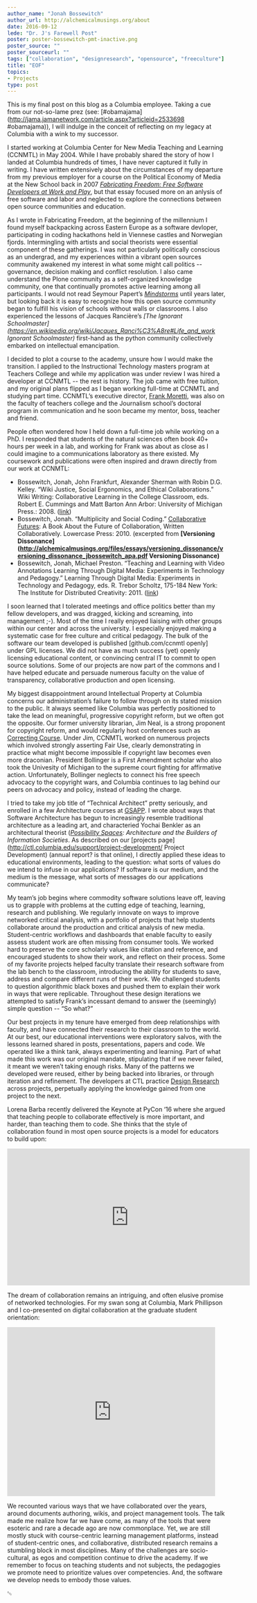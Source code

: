 ```yaml
---
author_name: "Jonah Bossewitch"
author_url: http://alchemicalmusings.org/about
date: 2016-09-12
lede: "Dr. J's Farewell Post"
poster: poster-bossewitch-pmt-inactive.png
poster_source: ""
poster_sourceurl: ""
tags: ["collaboration", "designresearch", "opensource", "freeculture"]
title: "EOF"
topics:
- Projects
type: post
---
```


This is my final post on this blog as a Columbia employee. Taking a cue from our not-so-lame prez (see: [#obamajama](http://jama.jamanetwork.com/article.aspx?articleid=2533698 #obamajama)), I will indulge in the conceit of reflecting on my legacy at Columbia with a wink to my successor.
 
I started working at Columbia Center for New Media Teaching and Learning (CCNMTL) in May 2004. While I have probably shared the story of how I landed at Columbia hundreds of times, I have never captured it fully in writing. I have written extensively about the circumstances of my departure from my previous employer for a course on the Political Economy of Media at the New School back in 2007 _[Fabricating Freedom: Free Software Developers at Work and Play](http://pocketknowledge.tc.columbia.edu/home.php/viewfile/38498)_, but that essay focused more on an anlysis of free software and labor and neglected to explore the connections between open source communities and education.

As I wrote in Fabricating Freedom, at the beginning of the millennium I found myself backpacking across Eastern Europe as a software devloper, participating in coding hackathons held in Viennese castles and Norwegian fjords. Intermingling with artists and social theorists were essential component of these gatherings. I was not particularly politically conscious as an undergrad, and my experiences within a vibrant open sources community awakened my interest in what some might call politics -- governance, decision making and conflict resolution. I also came understand the Plone community as a self-organized knowledge community, one that continually promotes active learning among all participants.  I would not read Seymour Papert’s _[Mindstorms](https://en.wikipedia.org/wiki/Mindstorms_(book))_ until years later, but looking back it is easy to recognize how this open source community began to fulfill his vision of schools without walls or classrooms. I also experienced the lessons of Jacques Rancière’s _[The Ignorant Schoolmaster](https://en.wikipedia.org/wiki/Jacques_Ranci%C3%A8re#Life_and_work Ignorant Schoolmaster)_ first-hand as the python community collectively embarked on intellectual emancipation.

I decided to plot a course to the academy, unsure how I would make the transition. I applied to the Instructional Technology masters program at Teachers College and while my application was under review I was hired a developer at CCNMTL -- the rest is history. The job came with free tuition, and my original plans flipped as I began working full-time at CCNMTL and studying part time. CCNMTL’s executive director, [Frank Moretti](http://alchemicalmusings.org/2013/07/16/dear-frank/), was also on the faculty of teachers college and the Journalism school’s doctoral program in communication and he soon became  my mentor, boss, teacher and friend.  

People often wondered how I held down a full-time job while working on a PhD. I responded that students of the natural sciences often book 40+ hours per week in a lab, and working for Frank was about as close as I could imagine to a communications laboratory as there existed. My coursework and publications were often inspired and drawn directly from our work at CCNMTL:

* Bossewitch, Jonah, John Frankfurt, Alexander Sherman with Robin D.G. Kelley. “Wiki Justice, Social Ergonomics, and Ethical Collaborations.” Wiki Writing: Collaborative Learning in the College Classroom, eds. Robert E. Cummings and Matt Barton Ann Arbor: University of Michigan Press.: 2008. ([link](http://academiccommons.columbia.edu/catalog/ac:129460))
* Bossewitch, Jonah. “Multiplicity and Social Coding.” [Collaborative Futures](http://collaborative-futures.org/): A Book About the Future of Collaboration, Written Collaboratively. Lowercase Press: 2010. (excerpted from __[Versioning Dissonance](http://alchemicalmusings.org/files/essays/versioning_dissonance/versioning_dissonance_jbossewitch_apa.pdf Versioning Dissonance)__
* Bossewitch, Jonah, Michael Preston. “Teaching and Learning with Video Annotations Learning Through Digital Media: Experiments in Technology and Pedagogy.” Learning Through Digital Media: Experiments in Technology and Pedagogy, eds. R. Trebor Scholtz, 175-184 New York: The Institute for Distributed Creativity: 2011. ([link](http://academiccommons.columbia.edu/catalog/ac%3A147417)) 

I soon learned that I tolerated meetings and office politics better than my fellow developers, and was dragged, kicking and screaming, into management ;-). Most of the time I really enjoyed liaising with other groups within our center and across the university. I especially enjoyed making a systematic case for free culture and critical pedagogy. The bulk of the software our team developed is published [github.com/ccnmtl openly] under GPL licenses.  We did not have as much success (yet) openly licensing educational content, or convincing central IT to commit to open source solutions. Some of our projects are now part of the commons and I have helped educate and persuade numerous faculty on the value of transparency, collaborative production and open licensing. 

My biggest disappointment around Intellectual Property at Columbia concerns our administration’s failure to follow through on its stated mission to the public.  It always seemed like Columbia was perfectly positioned to take the lead on meaningful, progressive copyright reform, but we often got the opposite. Our former university librarian, Jim Neal, is a strong proponent for copyright reform, and would regularly host conferences such as [Correcting Course](http://correctingcourse.columbia.edu/program.html). Under Jim, CCNMTL worked on numerous projects which involved strongly asserting Fair Use, clearly demonstrating in practice what might become impossible if copyright law becomes even more draconian. President Bollinger is a First Amendment scholar who also took the Univesity of Michigan to the supreme court fighting for affirmative action. Unfortunately, Bollinger neglects to connect his free speech advocacy to the copyright wars, and Columbia continues to lag behind our peers on advocacy and policy, instead of leading the charge.

I tried to take my job title of “Technical Architect” pretty seriously, and enrolled in a few Architecture courses at [GSAPP](https://www.arch.columbia.edu/). I wrote about ways that Software Architecture has begun to increasingly resemble traditional architecture as a leading art, and characteried Yochai Benkler as an architectural theorist (_[Possibility Spaces](http://pocketknowledge.tc.columbia.edu/home.php/viewfile/69866): Architecture and the Builders of Information Societies_.  As described on our [projects page](http://ctl.columbia.edu/support/project-development/ Project Development) (annual report? is that online), I directly applied these ideas to educational environments, leading to the question: what sorts of values do we intend to infuse in our applications? If software is our  medium, and the medium is the message, what sorts of messages do our applications communicate?

My team’s job begins where commodity software solutions leave off, leaving us to grapple with problems at the cutting edge of teaching, learning, research and publishing. We regularly innovate on ways to improve networked critical analysis, with a portfolio of projects that help students collaborate around the production and critical analysis of new media. Student-centric workflows and dashboards that enable faculty to easily assess student work are often missing from consumer tools. We worked hard to preserve the core scholarly values like citation and reference, and encouraged students to show their work, and reflect on their process. Some of my favorite projects helped faculty translate their research software from the lab bench to the classroom, introducing the ability for students to save, address and compare different runs of their work.  We challenged students to question algorithmic black boxes and pushed them to explain their work in ways that were replicable. Throughout these design iterations we attempted to satisfy Frank’s incessant demand to answer the (seemingly) simple question -- “So what?”

Our best projects in my tenure have emerged from deep relationships with faculty, and have connected their research to their classroom to the world. At our best, our educational interventions were exploratory salvos, with the lessons learned shared in posts, presentations, papers and code. We operated like a think tank, always experimenting  and learning. Part of what made this work was our original mandate, stipulating that if we never failed, it meant we weren’t taking enough risks. Many of the patterns we developed were reused, either by being backed into libraries, or through iteration and refinement. The developers at CTL practice [Design Research](http://ccnmtl.columbia.edu/dr/) across projects, perpetually applying the knowledge gained from one project to the next. 
 
Lorena Barba recently delivered the Keynote at PyCon ‘16 where she argued that teaching people to collaborate effectively is more important, and harder, than teaching them to code. She thinks that the style of collaboration found in most open source projects is a model for educators to build upon:

<iframe width="560" height="315" src="https://www.youtube.com/embed/ckW1xuGVpug" frameborder="0" allowfullscreen></iframe>

The dream of collaboration remains an intriguing, and often elusive promise of networked technologies. For my swan song at Columbia, Mark Phillipson and I co-presented on digital collaboration at the graduate student orientation:

<iframe src="https://docs.google.com/a/columbia.edu/presentation/d/1axKuweiyc_TlK3NBYdZIoj0gTQI4PkcZ6Mpkqpqicf8/embed?start=false&loop=false&delayms=3000" frameborder="0" width="480" height="389" allowfullscreen="true" mozallowfullscreen="true" webkitallowfullscreen="true"></iframe>

We recounted various ways that we have collaborated over the years, around documents authoring, wikis, and project management tools. The talk made me realize how far we have come, as many of the tools that were esoteric and rare a decade ago are now commonplace. Yet, we are still mostly stuck with course-centric learning management platforms, instead of student-centric ones, and collaborative, distributed research remains a stumbling block in most disciplines. Many of the challenges are socio-cultural, as egos and competition continue to drive the academy. If we remember to focus on teaching students and not subjects, the pedagogies we promote need to prioritize values over competencies. And, the software we develop needs to embody those values.

&#9220;
